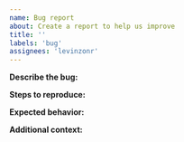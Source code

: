 ```yaml
---
name: Bug report
about: Create a report to help us improve
title: ''
labels: 'bug'
assignees: 'levinzonr'
---
```


**Describe the bug:**
<!-- A clear and concise description of what the bug is. -->

**Steps to reproduce:** 
<!-- Steps to reproduce the issue. -->

**Expected behavior:**
<!-- A clear and concise description of what you expected to happen. -->

**Additional context:**
<!-- Add any other context about the problem here. -->

